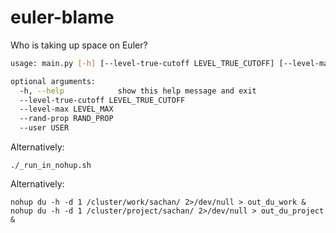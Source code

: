 # euler-blame

Who is taking up space on Euler?

```bash
usage: main.py [-h] [--level-true-cutoff LEVEL_TRUE_CUTOFF] [--level-max LEVEL_MAX] [--rand-prop RAND_PROP] [--user USER]

optional arguments:
  -h, --help            show this help message and exit
  --level-true-cutoff LEVEL_TRUE_CUTOFF
  --level-max LEVEL_MAX
  --rand-prop RAND_PROP
  --user USER
```

Alternatively:

```
./_run_in_nohup.sh
```


Alternatively:

```
nohup du -h -d 1 /cluster/work/sachan/ 2>/dev/null > out_du_work &
nohup du -h -d 1 /cluster/project/sachan/ 2>/dev/null > out_du_project &
```
